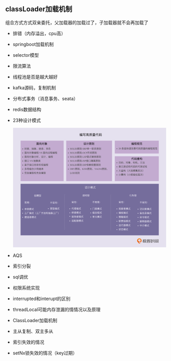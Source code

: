 ## classLoader加载机制

组合方式方式双亲委托，父加载器的加载过了，子加载器就不会再加载了

- 排错（内存溢出，cpu高）

- springboot加载机制

- selector模型

- 限流算法

- 线程池是否是越大越好

- kafka源码，复制机制

- 分布式事务（消息事务、seata）

- redis数据结构

- 23种设计模式
  
  ![设计模式](../img/设计模式.png)

- AQS

- 索引分裂

- sql调优

- 权限系统实现

- interrupted和interupt的区别

- threadLocal可能内存泄漏的情情况以及原理

- ClassLoader加载机制

- 主从复制、双主多从

- 索引失效的情况

- setNx锁失效的情况（key过期）
